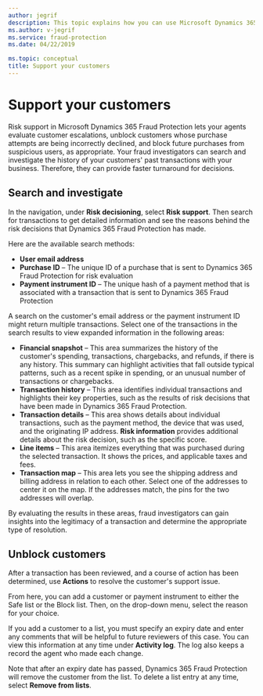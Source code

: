 ```yaml
---
author: jegrif
description: This topic explains how you can use Microsoft Dynamics 365 Fraud Protection to support your customers.
ms.author: v-jegrif
ms.service: fraud-protection
ms.date: 04/22/2019

ms.topic: conceptual
title: Support your customers
---
```


# Support your customers

Risk support in Microsoft Dynamics 365 Fraud Protection lets your agents evaluate customer escalations, unblock customers whose purchase attempts are being incorrectly declined, and block future purchases from suspicious users, as appropriate. Your fraud investigators can search and investigate the history of your customers' past transactions with your business. Therefore, they can provide faster turnaround for decisions.

## Search and investigate

In the navigation, under **Risk decisioning**, select **Risk support**. Then search for transactions to get detailed information and see the reasons behind the risk decisions that Dynamics 365 Fraud Protection has made.

Here are the available search methods:

- **User email address**
- **Purchase ID** – The unique ID of a purchase that is sent to Dynamics 365 Fraud Protection for risk evaluation
- **Payment instrument ID** – The unique hash of a payment method that is associated with a transaction that is sent to Dynamics 365 Fraud Protection

A search on the customer's email address or the payment instrument ID might return multiple transactions. Select one of the transactions in the search results to view expanded information in the following areas:

- **Financial snapshot** – This area summarizes the history of the customer's spending, transactions, chargebacks, and refunds, if there is any history. This summary can highlight activities that fall outside typical patterns, such as a recent spike in spending, or an unusual number of transactions or chargebacks.
- **Transaction history** – This area identifies individual transactions and highlights their key properties, such as the results of risk decisions that have been made in Dynamics 365 Fraud Protection.
- **Transaction details** – This area shows details about individual transactions, such as the payment method, the device that was used, and the originating IP address. **Risk information** provides additional details about the risk decision, such as the specific score.
- **Line items** – This area itemizes everything that was purchased during the selected transaction. It shows the prices, and applicable taxes and fees.
- **Transaction map** – This area lets you see the shipping address and billing address in relation to each other. Select one of the addresses to center it on the map. If the addresses match, the pins for the two addresses will overlap.

By evaluating the results in these areas, fraud investigators can gain insights into the legitimacy of a transaction and determine the appropriate type of resolution.

## Unblock customers

After a transaction has been reviewed, and a course of action has been determined, use **Actions** to resolve the customer's support issue.

From here, you can add a customer or payment instrument to either the Safe list or the Block list. Then, on the drop-down menu, select the reason for your choice.

If you add a customer to a list, you must specify an expiry date and enter any comments that will be helpful to future reviewers of this case. You can view this information at any time under **Activity log**. The log also keeps a record the agent who made each change.

Note that after an expiry date has passed, Dynamics 365 Fraud Protection will remove the customer from the list. To delete a list entry at any time, select **Remove from lists**.

